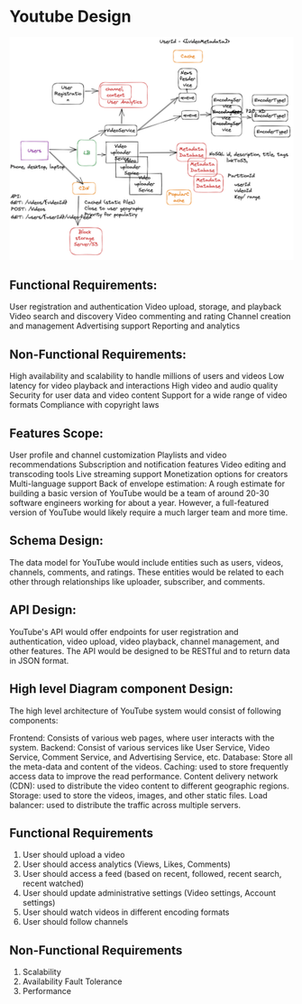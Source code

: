 
# Youtube Design 

![Youtube](./Untitled24.png) 




## Functional Requirements:

User registration and authentication
Video upload, storage, and playback
Video search and discovery
Video commenting and rating
Channel creation and management
Advertising support
Reporting and analytics

## Non-Functional Requirements:

High availability and scalability to handle millions of users and videos
Low latency for video playback and interactions
High video and audio quality
Security for user data and video content
Support for a wide range of video formats
Compliance with copyright laws

## Features Scope:

User profile and channel customization
Playlists and video recommendations
Subscription and notification features
Video editing and transcoding tools
Live streaming support
Monetization options for creators
Multi-language support
Back of envelope estimation:
A rough estimate for building a basic version of YouTube would be a team of around 20-30 software engineers working for about a year. However, a full-featured version of YouTube would likely require a much larger team and more time.

## Schema Design:
The data model for YouTube would include entities such as users, videos, channels, comments, and ratings. These entities would be related to each other through relationships like uploader, subscriber, and comments.

## API Design:
YouTube's API would offer endpoints for user registration and authentication, video upload, video playback, channel management, and other features. The API would be designed to be RESTful and to return data in JSON format.

## High level Diagram component Design:

The high level architecture of YouTube system would consist of following components:

Frontend: Consists of various web pages, where user interacts with the system.
Backend: Consist of various services like User Service, Video Service, Comment Service, and Advertising Service, etc.
Database: Store all the meta-data and content of the videos.
Caching: used to store frequently access data to improve the read performance.
Content delivery network (CDN): used to distribute the video content to different geographic regions.
Storage: used to store the videos, images, and other static files.
Load balancer: used to distribute the traffic across multiple servers.

## Functional Requirements 

1. User should upload a video 
2. User should access analytics (Views, Likes, Comments) 
3. User should access a feed (based on  recent, followed, recent search, recent watched) 
4. User should update administrative settings (Video settings, Account settings)
5. User should watch videos in different encoding formats 
6. User should follow channels 

## Non-Functional Requirements 

1. Scalability
2. Availability Fault Tolerance
3. Performance
